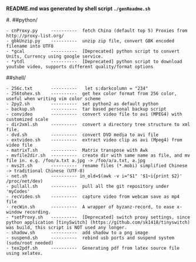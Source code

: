 

**README.md was generated by shell script `./genReadme.sh`**

#.
##python/

	- cnProxy.py     ----------  fetch China (default top 5) Proxies from http://proxy-list.org/
	- gbkUnzip.py    ----------  unzip zip file, convert GBK encoded filename into UTF8
	- *gcal          ----------  [Deprecated] python script to convert Units, Currency using google service.
	- *ytdl          ----------  [Deprecated] python script to download youtube video, supports different quality/format options
##shell/

	- 256c.txt       ----------   let s:darkcolumn = "234"
	- 256tohex.sh    ----------  get hex color format from 256 color, useful when writing vim color scheme
	- 2py2.sh        ----------  set python2 as default python 
	- backup.sh      ----------  tar based personal backup script
	- convideo       ----------  convert video file to avi (MPEG4) with customized scale
	- dir2xml.sh     ----------  convert a directory tree structure to xml file.
	- dvd.sh         ----------  convert DVD media to avi file
	- extvideo.sh    ----------  extract video clip as avi (Mpeg4) from video file
	- matrixT.sh     ----------  Matrix transpose with Awk
	- mvfile2dir.sh  ----------  create dir with same name as file, and mv file in. e.g. /foo/a.txt a.jpg -> /foo/a/a.txt, a.jpg
	- mvs2t.sh       ----------  rename files (*.mobi) simplified Chinese -> traditional Chinese (UTF-8)
	- net.sh         ---------- in_old=$(awk -v i="$1" '$1~i{print $2}' /proc/net/dev)
	- pullall.sh     ----------  pull all the git repository under 'myCodes'
	- recVideo.sh    ----------  capture video from webcam save as mp4 file
	- recWin.sh      ----------  A wrapper of byzanz-record, to ease x-window recording.
	- *setProxy.sh   ----------  [Deprecated] switch proxy settings, since python application [tinySwitch] (https://github.com/sk1418/tinyswitch) was build, this script is NOT used any longer.
	- shadow.sh      ----------  add shadow to a png image
	- suspend.sh     ----------  rebind usb ports and suspend system (sudo/root needed)
	- tex2pdf.sh     ----------  Generating pdf from latex source file using xelatex.
